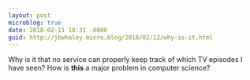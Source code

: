 ```yaml
---
layout: post
microblog: true
date: 2018-02-11 18:31 -0800
guid: http://jbwhaley.micro.blog/2018/02/12/why-is-it.html
---
```

Why is it that no service can properly keep track of which TV episodes I have seen? How is **this** a major problem in computer science?
